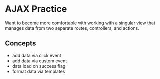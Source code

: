 # AJAX Practice

Want to become more comfortable with working with a singular view that manages data from two separate routes, controllers, and actions.

## Concepts

- add data via click event
- add data via custom event
- data load on success flag
- format data via templates

